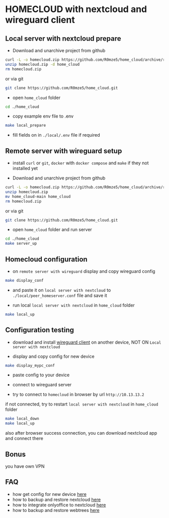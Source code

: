 # HOMECLOUD with nextcloud and wireguard client

## Local server with nextcloud prepare

- Download and unarchive project from github

```sh
curl -L -o homecloud.zip https://github.com/R0mze5/home_cloud/archive/refs/heads/main.zip
unzip homecloud.zip -d home_cloud
rm homecloud.zip
```

or via git

```sh
git clone https://github.com/R0mze5/home_cloud.git
```

- open `home_cloud` folder

```sh
cd ./home_cloud
```

- copy example env file to .env

```sh
make local_prepare
```

- fill fields on in `./local/.env` file if required

## Remote server with wireguard setup

- install `curl` or `git`, `docker` with `docker compose` and `make` if they not installed yet

- Download and unarchive project from github

```sh
curl -L -o homecloud.zip https://github.com/R0mze5/home_cloud/archive/refs/heads/main.zip
unzip homecloud.zip
mv home_cloud-main home_cloud
rm homecloud.zip
```

or via git

```sh
git clone https://github.com/R0mze5/home_cloud.git
```

- open `home_cloud` folder and run server

```sh
cd ./home_cloud
make server_up
```

## Homecloud configuration

- on `remote server with wireguard` display and copy wireguard config

```sh
make display_conf
```

- and paste it on `local server with nextcloud` to `./local/peer_homeserver.conf` file and save it

- run local `local server with nextcloud` in `home_cloud` folder

```sh
make local_up
```

## Configuration testing

- download and install [wireguard client]("https://www.wireguard.com/install/") on another device, NOT ON `Local server with nextcloud`

- display and copy config for new device

```sh
make display_mypc_conf
```

- paste config to your device

- connect to wireguard server

- try to connect to `homecloud` in browser by url `http://10.13.13.2`

if not connected, try to restart `local server with nextcloud` in `home_cloud` folder

```sh
make local_down
make local_up
```

also after browser success connection, you can download nextcloud app and connect there

## Bonus

you have own VPN

## FAQ

- how get config for new device [here](./docs/wireguard_users.md)
- how to backup and restore nextcloud [here](./docs/nextcloud_backup.md)
- how to integrate onlyoffice to nextcloud [here](./docs/onlyoffice.md)
- how to backup and restore webtrees [here](./docs/webtrees_backup.md)
